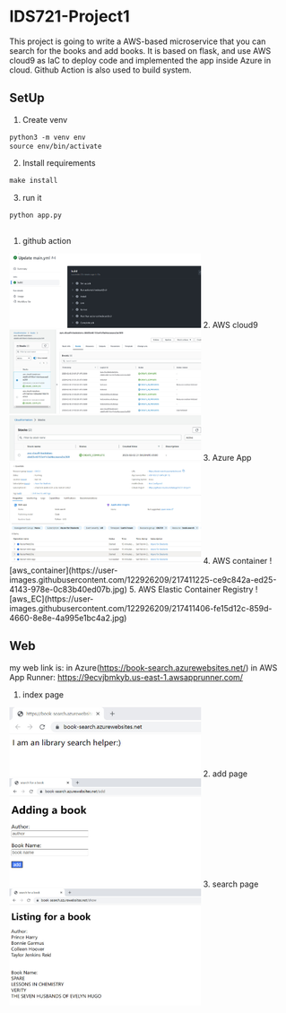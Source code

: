 # IDS721-Project1
This project is going to write a AWS-based microservice that you can search for the books and add books.
It is based on flask, and use AWS cloud9 as IaC to deploy code and implemented the app inside Azure in cloud.
Github Action is also used to build system.
## SetUp
1. Create venv
```terminal
python3 -m venv env
source env/bin/activate
```
2. Install requirements
```python
make install
```
3. run it
```python
python app.py
```
##
1. github action
<img width="342" src="/img/action.jpg">
2. AWS cloud9
<img width="342" src="/img/cloudformation.jpg">
<img width="342" src="/img/stack.jpg">
3. Azure App 
<img width="342" src="/img/azure.jpg">
<img width="342" src="/img/log.jpg">
4. AWS container
![aws_container](https://user-images.githubusercontent.com/122926209/217411225-ce9c842a-ed25-4143-978e-0c83b40ed07b.jpg)
5. AWS Elastic Container Registry
![aws_EC](https://user-images.githubusercontent.com/122926209/217411406-fe15d12c-859d-4660-8e8e-4a995e1bc4a2.jpg)

## Web
my web link is: 
in Azure(https://book-search.azurewebsites.net/) 
in AWS App Runner: https://9ecvjbmkyb.us-east-1.awsapprunner.com/
1. index page
<img width="342" src="/img/index_page.jpg">
2. add page
<img width="342" src="/img/add_page.jpg">
3. search page
<img width="342" src="/img/search_page.jpg">
